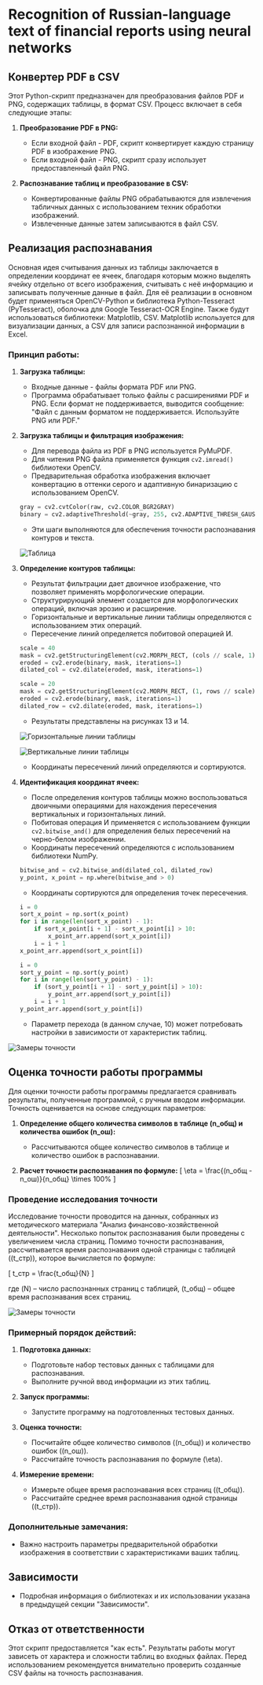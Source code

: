 # Recognition of Russian-language text of financial reports using neural networks

## Конвертер PDF в CSV

Этот Python-скрипт предназначен для преобразования файлов PDF и PNG, содержащих таблицы, в формат CSV. Процесс включает в себя следующие этапы:

1. **Преобразование PDF в PNG:**
   - Если входной файл - PDF, скрипт конвертирует каждую страницу PDF в изображение PNG.
   - Если входной файл - PNG, скрипт сразу использует предоставленный файл PNG.

2. **Распознавание таблиц и преобразование в CSV:**
   - Конвертированные файлы PNG обрабатываются для извлечения табличных данных с использованием техник обработки изображений.
   - Извлеченные данные затем записываются в файл CSV.

## Реализация распознавания

Основная идея считывания данных из таблицы заключается в определении координат ее ячеек, благодаря которым можно выделять ячейку отдельно от всего изображения, считывать с неё информацию и записывать полученные данные в файл. Для её реализации в основном будет применяться OpenCV-Python и библиотека Python-Tesseract (PyTesseract), оболочка для Google Tesseract-OCR Engine. Также будут использоваться библиотеки: Matplotlib, CSV. Matplotlib используется для визуализации данных, а CSV для записи распознанной информации в Excel.

### Принцип работы:

1. **Загрузка таблицы:**
   - Входные данные - файлы формата PDF или PNG.
   - Программа обрабатывает только файлы с расширениями PDF и PNG. Если формат не поддерживается, выводится сообщение: "Файл с данным форматом не поддерживается. Используйте PNG или PDF."

2. **Загрузка таблицы и фильтрация изображения:**
   - Для перевода файла из PDF в PNG используется PyMuPDF.
   - Для читения PNG файла применяется функция `cv2.imread()` библиотеки OpenCV.
   - Предварительная обработка изображения включает конвертацию в оттенки серого и адаптивную бинаризацию с использованием OpenCV.

   ```python
   gray = cv2.cvtColor(raw, cv2.COLOR_BGR2GRAY)
   binary = cv2.adaptiveThreshold(~gray, 255, cv2.ADAPTIVE_THRESH_GAUSSIAN_C, cv2.THRESH_BINARY, 35, -5)
   ```

   - Эти шаги выполняются для обеспечения точности распознавания контуров и текста.
     
   ![Таблица](https://github.com/denis-samatov/Recognition_Russian-language_text_financial_reports/blob/main/image_1.png)
   
4. **Определение контуров таблицы:**
   - Результат фильтрации дает двоичное изображение, что позволяет применять морфологические операции.
   - Структурирующий элемент создается для морфологических операций, включая эрозию и расширение.
   - Горизонтальные и вертикальные линии таблицы определяются с использованием этих операций.
   - Пересечение линий определяется побитовой операцией И.

   ```python
   scale = 40
   mask = cv2.getStructuringElement(cv2.MORPH_RECT, (cols // scale, 1))
   eroded = cv2.erode(binary, mask, iterations=1)
   dilated_col = cv2.dilate(eroded, mask, iterations=1) 
   ```

   ```python
   scale = 20
   mask = cv2.getStructuringElement(cv2.MORPH_RECT, (1, rows // scale))
   eroded = cv2.erode(binary, mask, iterations=1) 
   dilated_row = cv2.dilate(eroded, mask, iterations=1)
   ```

   - Результаты представлены на рисунках 13 и 14.

   ![Горизонтальные линии таблицы](https://github.com/denis-samatov/Recognition_Russian-language_text_financial_reports/blob/main/image_2.png)

   ![Вертикальные линии таблицы](https://github.com/denis-samatov/Recognition_Russian-language_text_financial_reports/blob/main/image_3.png)

   - Координаты пересечений линий определяются и сортируются.

5. **Идентификация координат ячеек:**
   - После определения контуров таблицы можно воспользоваться двоичными операциями для нахождения пересечения вертикальных и горизонтальных линий.
   - Побитовая операция И применяется с использованием функции `cv2.bitwise_and()` для определения белых пересечений на черно-белом изображении.
   - Координаты пересечений определяются с использованием библиотеки NumPy.

   ```python
   bitwise_and = cv2.bitwise_and(dilated_col, dilated_row)
   y_point, x_point = np.where(bitwise_and > 0)
   ```

   - Координаты сортируются для определения точек пересечения.

   ```python
   i = 0
   sort_x_point = np.sort(x_point)
   for i in range(len(sort_x_point) - 1):
       if sort_x_point[i + 1] - sort_x_point[i] > 10:
           x_point_arr.append(sort_x_point[i])
       i = i + 1
   x_point_arr.append(sort_x_point[i])

   i = 0
   sort_y_point = np.sort(y_point)
   for i in range(len(sort_y_point) - 1):
       if (sort_y_point[i + 1] - sort_y_point[i] > 10):
           y_point_arr.append(sort_y_point[i])
       i = i + 1
   y_point_arr.append(sort_y_point[i])
   ```

   - Параметр перехода (в данном случае, 10) может потребовать настройки в зависимости от характеристик таблиц.

![Замеры точности](https://github.com/denis-samatov/Recognition_Russian-language_text_financial_reports/blob/main/image_4.png)


## Оценка точности работы программы

Для оценки точности работы программы предлагается сравнивать результаты, полученные программой, с ручным вводом информации. Точность оценивается на основе следующих параметров:

1. **Определение общего количества символов в таблице (n_общ) и количества ошибок (n_ош):**
   - Рассчитываются общее количество символов в таблице и количество ошибок в распознавании.

2. **Расчет точности распознавания по формуле:**
   \[ \eta = \frac{(n_общ - n_ош)}{n_общ} \times 100\% \]

### Проведение исследования точности

Исследование точности проводится на данных, собранных из методического материала "Анализ финансово-хозяйственной деятельности". Несколько попыток распознавания были проведены с увеличением числа страниц. Помимо точности распознавания, рассчитывается время распознавания одной страницы с таблицей (\(t_стр\)), которое вычисляется по формуле:

\[ t_стр = \frac{t_общ}{N} \]

где \(N\) – число распознанных страниц с таблицей, \(t_общ\) – общее время распознавания всех страниц.

![Замеры точности](https://github.com/denis-samatov/Recognition_Russian-language_text_financial_reports/blob/main/image_5.png)
   
### Примерный порядок действий:

1. **Подготовка данных:**
   - Подготовьте набор тестовых данных с таблицами для распознавания.
   - Выполните ручной ввод информации из этих таблиц.

2. **Запуск программы:**
   - Запустите программу на подготовленных тестовых данных.

3. **Оценка точности:**
   - Посчитайте общее количество символов (\(n_общ\)) и количество ошибок (\(n_ош\)).
   - Рассчитайте точность распознавания по формуле \(\eta\).

4. **Измерение времени:**
   - Измерьте общее время распознавания всех страниц (\(t_общ\)).
   - Рассчитайте среднее время распознавания одной страницы (\(t_стр\)).

### Дополнительные замечания:

- Важно настроить параметры предварительной обработки изображения в соответствии с характеристиками ваших таблиц.

## Зависимости

- Подробная информация о библиотеках и их использовании указана в предыдущей секции "Зависимости".

## Отказ от ответственности

Этот скрипт предоставляется "как есть". Результаты работы могут зависеть от характера и сложности таблиц во входных файлах. Перед использованием рекомендуется внимательно проверить созданные CSV файлы на точность распознавания.
